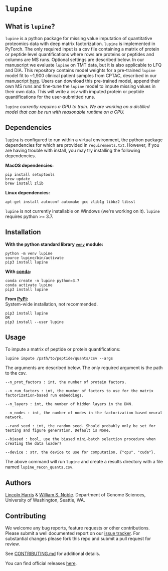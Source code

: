 `lupine`
================================

What is `lupine`?
-------------------------------------

`lupine` is a python package for missing value imputation of quantitative proteomics data with deep matrix factorization. `lupine` is implemented in PyTorch. The only required input is a csv file containing a matrix of protein or peptide level quantifications where rows are proteins or peptides and columns are MS runs. Optional settings are described below. In our manuscript we evaluate `lupine` on TMT data, but it is also applicable to LFQ and DIA. This repository contains model weights for a pre-trained `lupine` model fit to ~1,900 clinical patient samples from CPTAC, described in our manuscript [here](https://pubs.acs.org/doi/10.1021/acs.jproteome.3c00205). Users can download this pre-trained model, append their own MS runs and fine-tune the `lupine` model to impute missing values in their own data. This will write a csv with imputed protein or peptide quantifications for the user-submitted runs. 

`lupine` _currently requires a GPU to train. We are working on a distilled model that can be run with reasonable runtime on a CPU._

Dependencies
------------
`lupine` is configured to run within a virtual environment, the python package dependencies for which are provided in `requirements.txt`. However, if you are having trouble with install, you may try installing the following dependencies. 

**MacOS dependencies:**
```
pip install setuptools
brew update
brew install zlib
```

**Linux dependencies:**
```
apt-get install autoconf automake gcc zlib1g libbz2 libssl
```
`lupine` is not currently installable on Windows (we're working on it). `lupine` requires python >= 3.7. 

Installation
------------
**With the python standard library [`venv`](https://docs.python.org/3/library/venv.html) module:**
```
python -m venv lupine
source lupine/bin/activate
pip3 install lupine
```

**With [conda](https://anaconda.org/anaconda/conda):**
```
conda create -n lupine python=3.7
conda activate lupine
pip3 install lupine
```

**From [PyPi](https://pypi.org/):**   
System-wide installation, not recommended. 
```
pip3 install lupine
OR
pip3 install --user lupine
```

Usage
-----
To impute a matrix of peptide or protein quantifications:
```
lupine impute /path/to/peptide/quants/csv --args
```
The arguments are described below. The only required argument is the path to the csv. 

```
--n_prot_factors : int, the number of protein factors.          

--n_run_factors : int, the number of factors to use for the matrix factorization-based run embeddings.  

--n_layers : int, the number of hidden layers in the DNN.        

--n_nodes : int, the number of nodes in the factorization based neural network.       

--rand_seed : int, the random seed. Should probably only be set for testing and figure generation. Default is None.
     
--biased : bool, use the biased mini-batch selection procedure when creating the data loader?      

--device : str, the device to use for computation, {"cpu", "cuda"}.    
```
The above command will run `lupine` and create a results directory with a file named `lupine_recon_quants.csv`. 

Authors
--------
[Lincoln Harris](https://github.com/lincoln-harris) & [William S. Noble](https://noble.gs.washington.edu/). Department of Genome Sciences, University of Washington, Seattle, WA.

Contributing
------------
We welcome any bug reports, feature requests or other contributions. Please submit a well documented report on our [issue tracker](https://github.com/Noble-Lab/lupine/issues). For substantial changes please fork this repo and submit a pull request for review.

See [CONTRIBUTING.md](https://github.com/Noble-Lab/lupine/blob/main/CONTRIBUTING.md) for additional details.

You can find official releases [here](https://github.com/Noble-Lab/lupine/releases).
